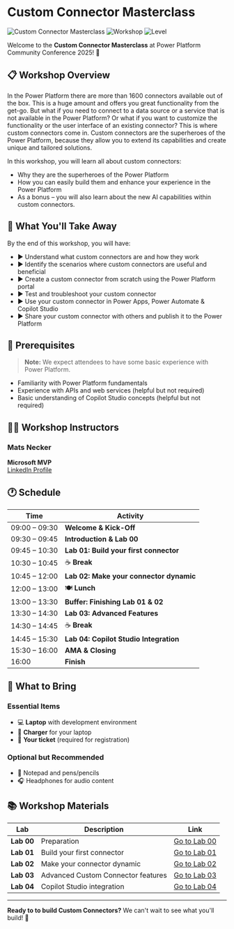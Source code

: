 # Custom Connector Masterclass

![Custom Connector Masterclass](https://img.shields.io/badge/Custom%20Connector-Masterclass-blue)
![Workshop](https://img.shields.io/badge/Workshop-Full%20Day-green)
![Level](https://img.shields.io/badge/Level-Intermediate-orange)

Welcome to the **Custom Connector Masterclass** at Power Platform Community Conference 2025! 🚀

## 📋 Workshop Overview

In the Power Platform there are more than 1600 connectors available out of the box. This is a huge amount and offers you great functionality from the get-go. But what if you need to connect to a data source or a service that is not available in the Power Platform? Or what if you want to customize the functionality or the user interface of an existing connector? This is where custom connectors come in. Custom connectors are the superheroes of the Power Platform, because they allow you to extend its capabilities and create unique and tailored solutions.

In this workshop, you will learn all about custom connectors:

- Why they are the superheroes of the Power Platform
- How you can easily build them and enhance your experience in the Power Platform
- As a bonus – you will also learn about the new AI capabilities within custom connectors.

## 🎯 What You'll Take Away

By the end of this workshop, you will have:

- ▶️ Understand what custom connectors are and how they work
- ▶️ Identify the scenarios where custom connectors are useful and beneficial
- ▶️ Create a custom connector from scratch using the Power Platform portal
- ▶️ Test and troubleshoot your custom connector
- ▶️ Use your custom connector in Power Apps, Power Automate & Copilot Studio
- ▶️ Share your custom connector with others and publish it to the Power Platform

## 👥 Prerequisites

> **Note:** We expect attendees to have some basic experience with Power Platform.

- Familiarity with Power Platform fundamentals
- Experience with APIs and web services (helpful but not required)
- Basic understanding of Copilot Studio concepts (helpful but not required)

## 👨‍🏫 Workshop Instructors

### Mats Necker

**Microsoft MVP**  
[LinkedIn Profile](https://linkedin.com/in/matsnecker)

## 🕐 Schedule

| Time | Activity |
|------|----------|
| 09:00 – 09:30 | **Welcome & Kick-Off** |
| 09:30 – 09:45 | **Introduction & Lab 00** |
| 09:45 – 10:30 | **Lab 01: Build your first connector** |
| 10:30 – 10:45 | ☕ **Break** |
| 10:45 – 12:00 | **Lab 02: Make your connector dynamic** |
| 12:00 – 13:00 | 🍽️ **Lunch** |
| 13:00 – 13:30 | **Buffer: Finishing Lab 01 & 02** |
| 13:30 – 14:30 | **Lab 03: Advanced Features** |
| 14:30 – 14:45 | ☕ **Break** |
| 14:45 – 15:30 | **Lab 04: Copilot Studio Integration** |
| 15:30 – 16:00 | **AMA & Closing** |
| 16:00 | **Finish** |

## 🎒 What to Bring

### Essential Items

- 💻 **Laptop** with development environment
- 🔌 **Charger** for your laptop
- 🎫 **Your ticket** (required for registration)

### Optional but Recommended

- 📝 Notepad and pens/pencils
- 🎧 Headphones for audio content

## 📚 Workshop Materials

| Lab | Description | Link |
|-----|-------------|------|
| **Lab 00** | Preparation | [Go to Lab 00](./lab-00/index.md) |
| **Lab 01** | Build your first connector | [Go to Lab 01](./lab-01/index.md) |
| **Lab 02** | Make your connector dynamic | [Go to Lab 02](./lab-02/index.md) |
| **Lab 03** | Advanced Custom Connector features | [Go to Lab 03](./lab-03/index.md) |
| **Lab 04** | Copilot Studio integration | [Go to Lab 04](./lab-04/index.md) |

---

**Ready to to build Custom Connectors?** We can't wait to see what you'll build! 🎉

